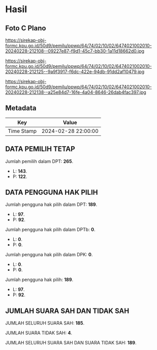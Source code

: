 # Hasil

## Foto C Plano

https://sirekap-obj-formc.kpu.go.id/50d9/pemilu/ppwp/64/74/02/10/02/6474021002010-20240228-212108--09227e87-f9d1-45c7-bb30-1a11d18662d0.jpg

https://sirekap-obj-formc.kpu.go.id/50d9/pemilu/ppwp/64/74/02/10/02/6474021002010-20240228-212125--9a9f3917-f6dc-422e-94db-91dd2af10479.jpg

https://sirekap-obj-formc.kpu.go.id/50d9/pemilu/ppwp/64/74/02/10/02/6474021002010-20240228-212138--a25e84d7-16fe-4a04-8646-26dab4fac397.jpg


## Metadata

| Key        | Value               |
| ---------- | ------------------- |
| Time Stamp | 2024-02-28 22:00:00 |


## DATA PEMILIH TETAP

Jumlah pemilih dalam DPT: **265**.
 * L: **143**.
 * P: **122**.

## DATA PENGGUNA HAK PILIH

Jumlah pengguna hak pilih dalam DPT: **189**.
 * L: **97**.
 * P: **92**.

Jumlah pengguna hak pilih dalam DPTb: **0**.
 * L: **0**.
 * P: **0**.

Jumlah pengguna hak pilih dalam DPK: **0**.
 * L: **0**.
 * P: **0**.

Jumlah pengguna hak pilih: **189**.
 * L: **97**.
 * P: **92**.

## JUMLAH SUARA SAH DAN TIDAK SAH

JUMLAH SELURUH SUARA SAH: **185**.

JUMLAH SUARA TIDAK SAH: **4**.

JUMLAH SELURUH SUARA SAH DAN SUARA TIDAK SAH: **189**.


